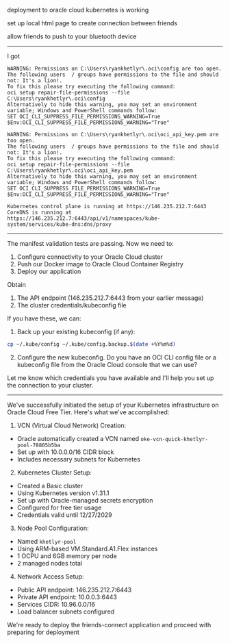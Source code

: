 deployment to oracle cloud kubernetes is working 

set up local html page to create connection between friends

allow friends to push to your bluetooth device

---

I got 

```PS C:\Users\ryankhetlyr> kubectl cluster-info
WARNING: Permissions on C:\Users\ryankhetlyr\.oci\config are too open.
The following users  / groups have permissions to the file and should not: It's a lion!.
To fix this please try executing the following command:
oci setup repair-file-permissions --file C:\Users\ryankhetlyr\.oci\config
Alternatively to hide this warning, you may set an environment variable; Windows and PowerShell commands follow:
SET OCI_CLI_SUPPRESS_FILE_PERMISSIONS_WARNING=True
$Env:OCI_CLI_SUPPRESS_FILE_PERMISSIONS_WARNING="True"

WARNING: Permissions on C:\Users\ryankhetlyr\.oci\oci_api_key.pem are too open.
The following users  / groups have permissions to the file and should not: It's a lion!.
To fix this please try executing the following command:
oci setup repair-file-permissions --file C:\Users\ryankhetlyr\.oci\oci_api_key.pem
Alternatively to hide this warning, you may set an environment variable; Windows and PowerShell commands follow:
SET OCI_CLI_SUPPRESS_FILE_PERMISSIONS_WARNING=True
$Env:OCI_CLI_SUPPRESS_FILE_PERMISSIONS_WARNING="True"

Kubernetes control plane is running at https://146.235.212.7:6443
CoreDNS is running at https://146.235.212.7:6443/api/v1/namespaces/kube-system/services/kube-dns:dns/proxy
```

---



The manifest validation tests are passing. Now we need to:

1. Configure connectivity to your Oracle Cloud cluster
2. Push our Docker image to Oracle Cloud Container Registry
3. Deploy our application

Obtain

1. The API endpoint (146.235.212.7:6443 from your earlier message)
2. The cluster credentials/kubeconfig file

If you have these, we can:

1. Back up your existing kubeconfig (if any):
```bash
cp ~/.kube/config ~/.kube/config.backup.$(date +%Y%m%d)
```

2. Configure the new kubeconfig. Do you have an OCI CLI config file or a kubeconfig file from the Oracle Cloud console that we can use?

Let me know which credentials you have available and I'll help you set up the connection to your cluster.

---
We've successfully initiated the setup of your Kubernetes infrastructure on Oracle Cloud Free Tier. Here's what we've accomplished:

1. VCN (Virtual Cloud Network) Creation:
- Oracle automatically created a VCN named `oke-vcn-quick-khetlyr-pool-78805b5ba`
- Set up with 10.0.0.0/16 CIDR block
- Includes necessary subnets for Kubernetes

2. Kubernetes Cluster Setup:
- Created a Basic cluster
- Using Kubernetes version v1.31.1
- Set up with Oracle-managed secrets encryption
- Configured for free tier usage
- Credentials valid until 12/27/2029

3. Node Pool Configuration:
- Named `khetlyr-pool`
- Using ARM-based VM.Standard.A1.Flex instances
- 1 OCPU and 6GB memory per node
- 2 managed nodes total

4. Network Access Setup:
- Public API endpoint: 146.235.212.7:6443
- Private API endpoint: 10.0.0.3:6443
- Services CIDR: 10.96.0.0/16
- Load balancer subnets configured

We're ready to deploy the friends-connect application and proceed with preparing for deployment
